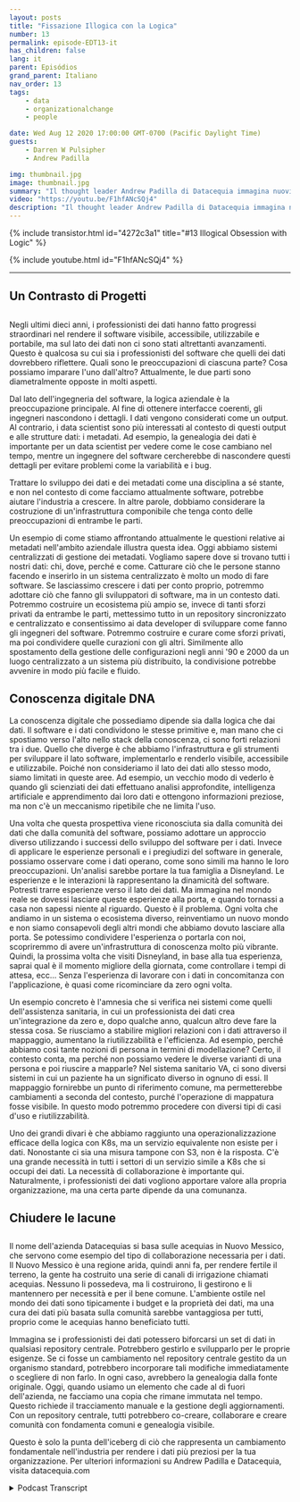 ```yaml
---
layout: posts
title: "Fissazione Illogica con la Logica"
number: 13
permalink: episode-EDT13-it
has_children: false
lang: it
parent: Episódios
grand_parent: Italiano
nav_order: 13
tags:
    - data
    - organizationalchange
    - people

date: Wed Aug 12 2020 17:00:00 GMT-0700 (Pacific Daylight Time)
guests:
    - Darren W Pulsipher
    - Andrew Padilla

img: thumbnail.jpg
image: thumbnail.jpg
summary: "Il thought leader Andrew Padilla di Datacequia immagina nuovi sviluppi nella gestione dei dati e nella collaborazione che consentirebbero ai dati di avanzare come il software in termini di visibilità, accessibilità, usabilità e portabilità. Egli illustra come un'infrastruttura componibile potrebbe affrontare le preoccupazioni degli ingegneri del software e dei data scientist."
video: "https://youtu.be/F1hfANcSQj4"
description: "Il thought leader Andrew Padilla di Datacequia immagina nuovi sviluppi nella gestione dei dati e nella collaborazione che consentirebbero ai dati di avanzare come il software in termini di visibilità, accessibilità, usabilità e portabilità. Egli illustra come un'infrastruttura componibile potrebbe affrontare le preoccupazioni degli ingegneri del software e dei data scientist."
---
```


<div>
{% include transistor.html id="4272c3a1" title="#13 Illogical Obsession with Logic" %}

{% include youtube.html id="F1hfANcSQj4" %}
</div>

---

## Un Contrasto di Progetti <h2>

Negli ultimi dieci anni, i professionisti dei dati hanno fatto progressi straordinari nel rendere il software visibile, accessibile, utilizzabile e portabile, ma sul lato dei dati non ci sono stati altrettanti avanzamenti. Questo è qualcosa su cui sia i professionisti del software che quelli dei dati dovrebbero riflettere. Quali sono le preoccupazioni di ciascuna parte? Cosa possiamo imparare l'uno dall'altro? Attualmente, le due parti sono diametralmente opposte in molti aspetti.

Dal lato dell'ingegneria del software, la logica aziendale è la preoccupazione principale. Al fine di ottenere interfacce coerenti, gli ingegneri nascondono i dettagli. I dati vengono considerati come un output. Al contrario, i data scientist sono più interessati al contesto di questi output e alle strutture dati: i metadati. Ad esempio, la genealogia dei dati è importante per un data scientist per vedere come le cose cambiano nel tempo, mentre un ingegnere del software cercherebbe di nascondere questi dettagli per evitare problemi come la variabilità e i bug.

Trattare lo sviluppo dei dati e dei metadati come una disciplina a sé stante, e non nel contesto di come facciamo attualmente software, potrebbe aiutare l'industria a crescere. In altre parole, dobbiamo considerare la costruzione di un'infrastruttura componibile che tenga conto delle preoccupazioni di entrambe le parti.

Un esempio di come stiamo affrontando attualmente le questioni relative ai metadati nell'ambito aziendale illustra questa idea. Oggi abbiamo sistemi centralizzati di gestione dei metadati. Vogliamo sapere dove si trovano tutti i nostri dati: chi, dove, perché e come. Catturare ciò che le persone stanno facendo e inserirlo in un sistema centralizzato è molto un modo di fare software. Se lasciassimo crescere i dati per conto proprio, potremmo adottare ciò che fanno gli sviluppatori di software, ma in un contesto dati. Potremmo costruire un ecosistema più ampio se, invece di tanti sforzi privati da entrambe le parti, mettessimo tutto in un repository sincronizzato e centralizzato e consentissimo ai data developer di sviluppare come fanno gli ingegneri del software. Potremmo costruire e curare come sforzi privati, ma poi condividere quelle curazioni con gli altri. Similmente allo spostamento della gestione delle configurazioni negli anni '90 e 2000 da un luogo centralizzato a un sistema più distribuito, la condivisione potrebbe avvenire in modo più facile e fluido.

## Conoscenza digitale DNA

La conoscenza digitale che possediamo dipende sia dalla logica che dai dati. Il software e i dati condividono le stesse primitive e, man mano che ci spostiamo verso l'alto nello stack della conoscenza, ci sono forti relazioni tra i due. Quello che diverge è che abbiamo l'infrastruttura e gli strumenti per sviluppare il lato software, implementarlo e renderlo visibile, accessibile e utilizzabile. Poiché non consideriamo il lato dei dati allo stesso modo, siamo limitati in queste aree. Ad esempio, un vecchio modo di vederlo è quando gli scienziati dei dati effettuano analisi approfondite, intelligenza artificiale e apprendimento dai loro dati e ottengono informazioni preziose, ma non c'è un meccanismo ripetibile che ne limita l'uso.

Una volta che questa prospettiva viene riconosciuta sia dalla comunità dei dati che dalla comunità del software, possiamo adottare un approccio diverso utilizzando i successi dello sviluppo del software per i dati. Invece di applicare le esperienze personali e i pregiudizi del software in generale, possiamo osservare come i dati operano, come sono simili ma hanno le loro preoccupazioni. Un'analisi sarebbe portare la tua famiglia a Disneyland. Le esperienze e le interazioni là rappresentano la dinamicità del software. Potresti trarre esperienze verso il lato dei dati. Ma immagina nel mondo reale se dovessi lasciare queste esperienze alla porta, e quando tornassi a casa non sapessi niente al riguardo. Questo è il problema. Ogni volta che andiamo in un sistema o ecosistema diverso, reinventiamo un nuovo mondo e non siamo consapevoli degli altri mondi che abbiamo dovuto lasciare alla porta. Se potessimo condividere l'esperienza o portarla con noi, scopriremmo di avere un'infrastruttura di conoscenza molto più vibrante. Quindi, la prossima volta che visiti Disneyland, in base alla tua esperienza, saprai qual è il momento migliore della giornata, come controllare i tempi di attesa, ecc... Senza l'esperienza di lavorare con i dati in concomitanza con l'applicazione, è quasi come ricominciare da zero ogni volta.

Un esempio concreto è l'amnesia che si verifica nei sistemi come quelli dell'assistenza sanitaria, in cui un professionista dei dati crea un'integrazione da zero e, dopo qualche anno, qualcun altro deve fare la stessa cosa. Se riusciamo a stabilire migliori relazioni con i dati attraverso il mappaggio, aumentano la riutilizzabilità e l'efficienza. Ad esempio, perché abbiamo così tante nozioni di persona in termini di modellazione? Certo, il contesto conta, ma perché non possiamo vedere le diverse varianti di una persona e poi riuscire a mapparle? Nel sistema sanitario VA, ci sono diversi sistemi in cui un paziente ha un significato diverso in ognuno di essi. Il mappaggio fornirebbe un punto di riferimento comune, ma permetterebbe cambiamenti a seconda del contesto, purché l'operazione di mappatura fosse visibile. In questo modo potremmo procedere con diversi tipi di casi d'uso e riutilizzabilità.

Uno dei grandi divari è che abbiamo raggiunto una operazionalizzazione efficace della logica con K8s, ma un servizio equivalente non esiste per i dati. Nonostante ci sia una misura tampone con S3, non è la risposta. C'è una grande necessità in tutti i settori di un servizio simile a K8s che si occupi dei dati. La necessità di collaborazione è importante qui. Naturalmente, i professionisti dei dati vogliono apportare valore alla propria organizzazione, ma una certa parte dipende da una comunanza.

## Chiudere le lacune <h2>

Il nome dell'azienda Datacequias si basa sulle acequias in Nuovo Messico, che servono come esempio del tipo di collaborazione necessaria per i dati. Il Nuovo Messico è una regione arida, quindi anni fa, per rendere fertile il terreno, la gente ha costruito una serie di canali di irrigazione chiamati acequias. Nessuno li possedeva, ma li costruirono, li gestirono e li mantennero per necessità e per il bene comune. L'ambiente ostile nel mondo dei dati sono tipicamente i budget e la proprietà dei dati, ma una cura dei dati più basata sulla comunità sarebbe vantaggiosa per tutti, proprio come le acequias hanno beneficiato tutti.

Immagina se i professionisti dei dati potessero biforcarsi un set di dati in qualsiasi repository centrale. Potrebbero gestirlo e svilupparlo per le proprie esigenze. Se ci fosse un cambiamento nel repository centrale gestito da un organismo standard, potrebbero incorporare tali modifiche immediatamente o scegliere di non farlo. In ogni caso, avrebbero la genealogia dalla fonte originale. Oggi, quando usiamo un elemento che cade al di fuori dell'azienda, ne facciamo una copia che rimane immutata nel tempo. Questo richiede il tracciamento manuale e la gestione degli aggiornamenti. Con un repository centrale, tutti potrebbero co-creare, collaborare e creare comunità con fondamenta comuni e genealogia visibile.

Questo è solo la punta dell'iceberg di ciò che rappresenta un cambiamento fondamentale nell'industria per rendere i dati più preziosi per la tua organizzazione. Per ulteriori informazioni su Andrew Padilla e Datacequia, visita datacequia.com



<details>
<summary> Podcast Transcript </summary>

<p></p>

</details>
